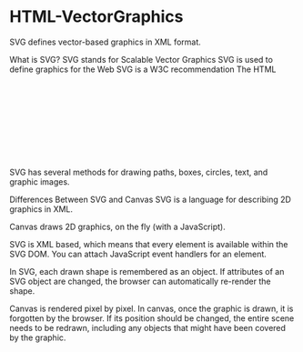 # HTML-VectorGraphics
SVG defines vector-based graphics in XML format.

What is SVG?
SVG stands for Scalable Vector Graphics
SVG is used to define graphics for the Web
SVG is a W3C recommendation
The HTML <svg> Element
The HTML <svg> element is a container for SVG graphics.

SVG has several methods for drawing paths, boxes, circles, text, and graphic images.

Differences Between SVG and Canvas
SVG is a language for describing 2D graphics in XML.

Canvas draws 2D graphics, on the fly (with a JavaScript).

SVG is XML based, which means that every element is available within the SVG DOM. You can attach JavaScript event handlers for an element.

In SVG, each drawn shape is remembered as an object. If attributes of an SVG object are changed, the browser can automatically re-render the shape.

Canvas is rendered pixel by pixel. In canvas, once the graphic is drawn, it is forgotten by the browser. If its position should be changed, the entire scene needs to be redrawn, including any objects that might have been covered by the graphic.
